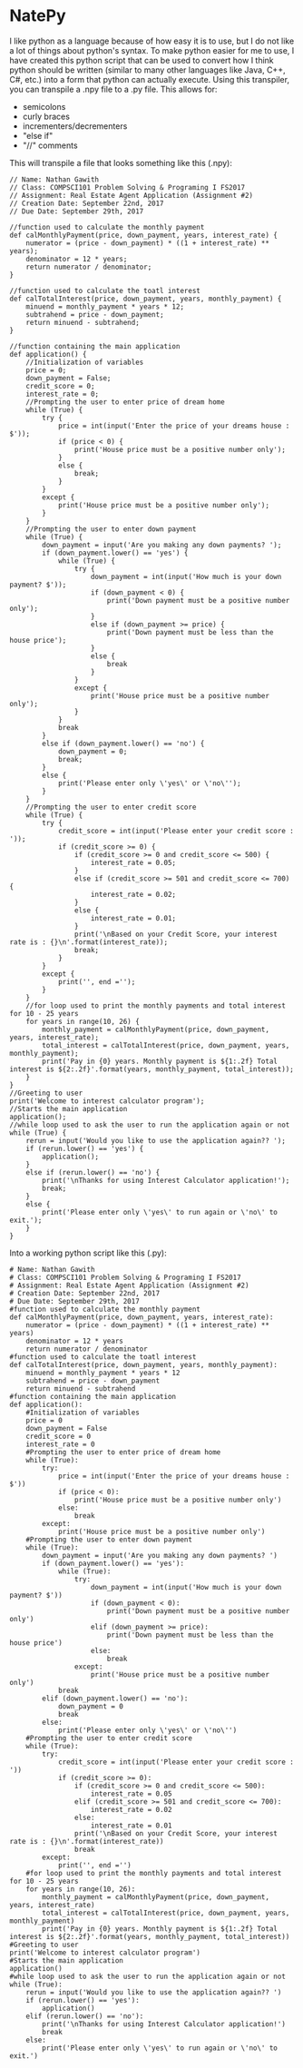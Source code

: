 # NatePy
I like python as a language because of how easy it is to use, but I do not like a lot of things about python's syntax.
To make python easier for me to use, I have created this python script that can be used to convert how I think python should be written (similar to many other languages like Java, C++, C#, etc.) into a form that python can actually execute.
Using this transpiler, you can transpile a .npy file to a .py file. This allows for:
- semicolons
- curly braces
- incrementers/decrementers
- "else if"
- "//" comments

This will transpile a file that looks something like this (.npy):

    // Name: Nathan Gawith
    // Class: COMPSCI101 Problem Solving & Programing I FS2017
    // Assignment: Real Estate Agent Application (Assignment #2)
    // Creation Date: September 22nd, 2017
    // Due Date: September 29th, 2017
    
    //function used to calculate the monthly payment
    def calMonthlyPayment(price, down_payment, years, interest_rate) {
        numerator = (price - down_payment) * ((1 + interest_rate) ** years);
        denominator = 12 * years;
        return numerator / denominator;
    }
    
    //function used to calculate the toatl interest
    def calTotalInterest(price, down_payment, years, monthly_payment) {
        minuend = monthly_payment * years * 12;
        subtrahend = price - down_payment;
        return minuend - subtrahend;
    }
        
    //function containing the main application
    def application() {
        //Initialization of variables
        price = 0;
        down_payment = False;
        credit_score = 0;
        interest_rate = 0;
        //Prompting the user to enter price of dream home
        while (True) {
            try {
                price = int(input('Enter the price of your dreams house : $'));
                if (price < 0) {
                    print('House price must be a positive number only');
                }
                else {
                    break;
                }
            }
            except {
                print('House price must be a positive number only');
            }
        }
        //Prompting the user to enter down payment
        while (True) {
            down_payment = input('Are you making any down payments? ');
            if (down_payment.lower() == 'yes') {
                while (True) {
                    try {
                        down_payment = int(input('How much is your down payment? $'));
                        if (down_payment < 0) {
                            print('Down payment must be a positive number only');
                        }
                        else if (down_payment >= price) {
                            print('Down payment must be less than the house price');
                        }
                        else {
                            break
                        }
                    }
                    except {
                        print('House price must be a positive number only');
                    }
                }
                break
            }
            else if (down_payment.lower() == 'no') {
                down_payment = 0;
                break;
            }
            else {
                print('Please enter only \'yes\' or \'no\'');
            }
        }
        //Prompting the user to enter credit score
        while (True) {
            try {
                credit_score = int(input('Please enter your credit score : '));
                if (credit_score >= 0) {
                    if (credit_score >= 0 and credit_score <= 500) {
                        interest_rate = 0.05;
                    }
                    else if (credit_score >= 501 and credit_score <= 700) {
                        interest_rate = 0.02;
                    }
                    else {
                        interest_rate = 0.01;
                    }
                    print('\nBased on your Credit Score, your interest rate is : {}\n'.format(interest_rate));
                    break;
                }
            }
            except {
                print('', end ='');
            }
        }
        //for loop used to print the monthly payments and total interest for 10 - 25 years
        for years in range(10, 26) {
            monthly_payment = calMonthlyPayment(price, down_payment, years, interest_rate);
            total_interest = calTotalInterest(price, down_payment, years, monthly_payment);
            print('Pay in {0} years. Monthly payment is ${1:.2f} Total interest is ${2:.2f}'.format(years, monthly_payment, total_interest));
        }
    }
    //Greeting to user
    print('Welcome to interest calculator program');
    //Starts the main application
    application();
    //while loop used to ask the user to run the application again or not
    while (True) {
        rerun = input('Would you like to use the application again?? ');
        if (rerun.lower() == 'yes') {
            application();
        }
        else if (rerun.lower() == 'no') {
            print('\nThanks for using Interest Calculator application!');
            break;
        }
        else {
            print('Please enter only \'yes\' to run again or \'no\' to exit.');
        }
    }
Into a working python script like this (.py):

    # Name: Nathan Gawith
    # Class: COMPSCI101 Problem Solving & Programing I FS2017
    # Assignment: Real Estate Agent Application (Assignment #2)
    # Creation Date: September 22nd, 2017
    # Due Date: September 29th, 2017
    #function used to calculate the monthly payment
    def calMonthlyPayment(price, down_payment, years, interest_rate):
        numerator = (price - down_payment) * ((1 + interest_rate) ** years)
        denominator = 12 * years
        return numerator / denominator
    #function used to calculate the toatl interest
    def calTotalInterest(price, down_payment, years, monthly_payment):
        minuend = monthly_payment * years * 12
        subtrahend = price - down_payment
        return minuend - subtrahend
    #function containing the main application
    def application():
        #Initialization of variables
        price = 0
        down_payment = False
        credit_score = 0
        interest_rate = 0
        #Prompting the user to enter price of dream home
        while (True):
            try:
                price = int(input('Enter the price of your dreams house : $'))
                if (price < 0):
                    print('House price must be a positive number only')
                else:
                    break
            except:
                print('House price must be a positive number only')
        #Prompting the user to enter down payment
        while (True):
            down_payment = input('Are you making any down payments? ')
            if (down_payment.lower() == 'yes'):
                while (True):
                    try:
                        down_payment = int(input('How much is your down payment? $'))
                        if (down_payment < 0):
                            print('Down payment must be a positive number only')
                        elif (down_payment >= price):
                            print('Down payment must be less than the house price')
                        else:
                            break
                    except:
                        print('House price must be a positive number only')
                break
            elif (down_payment.lower() == 'no'):
                down_payment = 0
                break
            else:
                print('Please enter only \'yes\' or \'no\'')
        #Prompting the user to enter credit score
        while (True):
            try:
                credit_score = int(input('Please enter your credit score : '))
                if (credit_score >= 0):
                    if (credit_score >= 0 and credit_score <= 500):
                        interest_rate = 0.05
                    elif (credit_score >= 501 and credit_score <= 700):
                        interest_rate = 0.02
                    else:
                        interest_rate = 0.01
                    print('\nBased on your Credit Score, your interest rate is : {}\n'.format(interest_rate))
                    break
            except:
                print('', end ='')
        #for loop used to print the monthly payments and total interest for 10 - 25 years
        for years in range(10, 26):
            monthly_payment = calMonthlyPayment(price, down_payment, years, interest_rate)
            total_interest = calTotalInterest(price, down_payment, years, monthly_payment)
            print('Pay in {0} years. Monthly payment is ${1:.2f} Total interest is ${2:.2f}'.format(years, monthly_payment, total_interest))
    #Greeting to user
    print('Welcome to interest calculator program')
    #Starts the main application
    application()
    #while loop used to ask the user to run the application again or not
    while (True):
        rerun = input('Would you like to use the application again?? ')
        if (rerun.lower() == 'yes'):
            application()
        elif (rerun.lower() == 'no'):
            print('\nThanks for using Interest Calculator application!')
            break
        else:
            print('Please enter only \'yes\' to run again or \'no\' to exit.')
